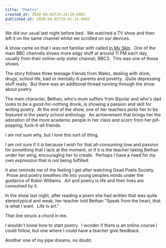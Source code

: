 ```yaml
---
title: "Poetry"
created_at: 2020-04-02T19:24:29.000Z
published_at: 2020-04-02T19:41:14.000Z
---
```

We did our usual last night before bed.  We watched a TV show and then left it on the same channel whilst we scrolled on our devices.

A show came on that I was not familiar with called [In My Skin](https://www.bbc.co.uk/iplayer/episode/p06myb3d/in-my-skin-series-1-episode-1).  One of the main BBC channels shows more edgy stuff at around 11 PM each day, usually from their online-only sister channel, BBC3.  This was one of those shows.

The story follows three teenage friends from Wales, dealing with drink, drugs, school life, bad or mentally ill parents and poverty.  Quite depressing stuff really.  But there was an additional thread running through the show about poetry.

The main character, Bethan, who's mum suffers from Bipolar and who's dad looks to be a good-for-nothing drunk, is showing a passion and skill for writing poetry.  At the end of the show, one of her teachers picks her to be featured in the yearly school anthology.  An achievement that brings her the adoration of the more academic people in her class and scorn from her pill-popping, fuck-it-all friends.

I am not sure why, but I love this sort of thing.

I am not sure if it is because I wish for that all-consuming love and passion for something that I lack at the moment, or if it is the teacher taking Bethan under her wing, encouraging her to create.  Perhaps I have a need for my own expression that is not being fulfilled.

It also reminds me of the feeling I get after watching Dead Poets Society.  Prose and poetry breathes life into young peoples minds under the guidance of Robin Williams.  Art and poetry is life and their lives are consumed by it.

In the show last night, after reading a poem she had written that was quite stereotypical and weak, her teacher told Bethan "Speak from the heart, that is what I want.  Life is art."

That line struck a chord in me.

I wouldn't know how to start poetry.  I wonder if there is an online course I could follow, but one where I could have a teacher give feedback.

Another one of my pipe dreams, no doubt.
